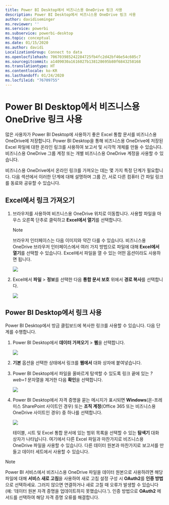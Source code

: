 ```yaml
---
title: Power BI Desktop에서 비즈니스용 OneDrive 링크 사용
description: Power BI Desktop에서 비즈니스용 OneDrive 링크 사용
author: davidiseminger
ms.reviewer: ''
ms.service: powerbi
ms.subservice: powerbi-desktop
ms.topic: conceptual
ms.date: 01/15/2020
ms.author: davidi
LocalizationGroup: Connect to data
ms.openlocfilehash: 706703985242284725fb4fc2d42bf46e54c605c7
ms.sourcegitcommit: a1409030a1616027b138128695b80f6843258168
ms.translationtype: HT
ms.contentlocale: ko-KR
ms.lasthandoff: 01/24/2020
ms.locfileid: "76709755"
---
```

# <a name="use-onedrive-for-business-links-in-power-bi-desktop"></a>Power BI Desktop에서 비즈니스용 OneDrive 링크 사용
많은 사용자가 Power BI Desktop에 사용하기 좋은 Excel 통합 문서를 비즈니스용 OneDrive에 저장합니다. Power BI Desktop을 통해 비즈니스용 OneDrive에 저장된 Excel 파일에 대한 온라인 링크를 사용하여 보고서 및 시각적 개체를 만들 수 있습니다. 비즈니스용 OneDrive 그룹 계정 또는 개별 비즈니스용 OneDrive 계정을 사용할 수 있습니다.

비즈니스용 OneDrive에서 온라인 링크를 가져오는 데는 몇 가지 특정 단계가 필요합니다. 다음 섹션에서 이러한 단계에 대해 설명하며 그룹 간, 서로 다른 컴퓨터 간 파일 링크를 동료와 공유할 수 있습니다.

## <a name="get-a-link-from-excel"></a>Excel에서 링크 가져오기
1. 브라우저를 사용하여 비즈니스용 OneDrive 위치로 이동합니다. 사용할 파일을 마우스 오른쪽 단추로 클릭하고 **Excel에서 열기**를 선택합니다.
   
   > [!NOTE]
   > 브라우저 인터페이스는 다음 이미지와 약간 다를 수 있습니다. 비즈니스용 OneDrive 브라우저 인터페이스에서 여러 가지 방법으로 파일에 대해 **Excel에서 열기**를 선택할 수 있습니다. Excel에서 파일을 열 수 있는 어떤 옵션이라도 사용하면 됩니다.
   > 
   > 
   
   ![](media/desktop-use-onedrive-business-links/odb-links_02.png)
2. Excel에서 **파일** > **정보**를 선택한 다음 **통합 문서 보호** 위에서 **경로 복사**를 선택합니다.
   
   ![](media/desktop-use-onedrive-business-links/onedrive-copy-path.png)

## <a name="use-the-link-in-power-bi-desktop"></a>Power BI Desktop에서 링크 사용
Power BI Desktop에서 방금 클립보드에 복사한 링크를 사용할 수 있습니다. 다음 단계를 수행합니다.

1. Power BI Desktop에서 **데이터 가져오기** > **웹**을 선택합니다.
   
   ![](media/desktop-use-onedrive-business-links/power-bi-web-link-onedrive.png)
2. **기본** 옵션을 선택한 상태에서 링크를 **웹에서** 대화 상자에 붙여넣습니다.
3. Power BI Desktop에서 파일을 올바르게 탐색할 수 있도록 링크 끝에 있는 *?web=1* 문자열을 제거한 다음 **확인**을 선택합니다.
   
    ![](media/desktop-use-onedrive-business-links/power-bi-web-link-confirmation.png) 
4. Power BI Desktop에서 자격 증명을 묻는 메시지가 표시되면 **Windows**(온-프레미스 SharePoint 사이트인 경우) 또는 **조직 계정**(Office 365 또는 비즈니스용 OneDrive 사이트인 경우) 중 하나를 선택합니다.
   
   ![](media/desktop-use-onedrive-business-links/odb-links_06.png)

   테이블, 시트 및 Excel 통합 문서에 있는 범위 목록을 선택할 수 있는 **탐색기** 대화 상자가 나타납니다. 여기에서 다른 Excel 파일과 마찬가지로 비즈니스용 OneDrive 파일을 사용할 수 있습니다. 다른 데이터 원본과 마찬가지로 보고서를 만들고 데이터 세트에서 사용할 수 있습니다.

> [!NOTE]
> Power BI 서비스에서 비즈니스용 OneDrive 파일을 데이터 원본으로 사용하려면 해당 파일에 대해 **서비스 새로 고침**을 사용하여 새로 고침 설정 구성 시 **OAuth2**를 **인증 방법**으로 선택하세요. 그러지 않으면 연결하거나 새로 고칠 때 오류가 발생할 수 있습니다(예: ‘데이터 원본 자격 증명을 업데이트하지 못했습니다.’).  인증 방법으로 **OAuth2** 메서드를 선택하여 해당 자격 증명 오류를 해결합니다.
> 
> 

